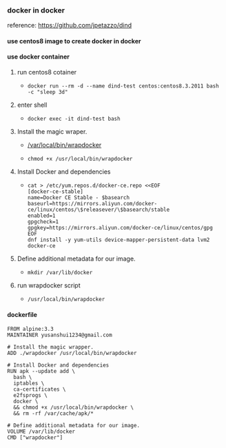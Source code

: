 ### docker in docker

reference: https://github.com/jpetazzo/dind

#### use centos8 image to create docker in docker 

#### use docker container


1. run centos8 cotainer

    * ```shell script
      docker run --rm -d --name dind-test centos:centos8.3.2011 bash -c "sleep 3d"
      ```

2. enter shell

    * ```
      docker exec -it dind-test bash
      ```

3. Install the magic wraper.
    
    * [/var/local/bin/wrapdocker](resources/wrapdocker.md)
    * ```
      chmod +x /usr/local/bin/wrapdocker
      ```

4. Install Docker and dependencies

    * ```shell script
      cat > /etc/yum.repos.d/docker-ce.repo <<EOF
      [docker-ce-stable]
      name=Docker CE Stable - $basearch
      baseurl=https://mirrors.aliyun.com/docker-ce/linux/centos/\$releasever/\$basearch/stable
      enabled=1
      gpgcheck=1
      gpgkey=https://mirrors.aliyun.com/docker-ce/linux/centos/gpg
      EOF
      dnf install -y yum-utils device-mapper-persistent-data lvm2 docker-ce
      ```
5. Define additional metadata for our image.

   * ```
     mkdir /var/lib/docker
     ```

6. run wrapdocker script
   
   * ```
     /usr/local/bin/wrapdocker
     ```

#### dockerfile

```shell script
FROM alpine:3.3
MAINTAINER yusanshui1234@gmail.com

# Install the magic wrapper.
ADD ./wrapdocker /usr/local/bin/wrapdocker

# Install Docker and dependencies
RUN apk --update add \
  bash \
  iptables \
  ca-certificates \
  e2fsprogs \
  docker \
  && chmod +x /usr/local/bin/wrapdocker \
  && rm -rf /var/cache/apk/*

# Define additional metadata for our image.
VOLUME /var/lib/docker
CMD ["wrapdocker"]
```
